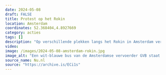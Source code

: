 ```yaml
---
date: 2024-05-08
draft: FALSE
title: Protest op het Rokin
location: Amsterdam
coordinates: 52.368404,4.8927669
category: acties
tags: []
description: "Op verschillende plekken langs het Rokin in Amsterdam verzamelen mensen zich voor de politieafzetting. De GVB-bussen die aankomen om arrestanten af te voeren worden door een groep demonstranten tegengehouden aan het begin van het Rokin. Eén bus wordt onklaar gemaakt. "
video: 
image: /images/2024-05-08-amsterdam-rokin.jpg
image_alt: "Een wit-blauwe bus van de Amsterdamse vervoerder GVB staat midden op de weg stil, met op de voorruit en voorkant verschillende protestboodschappen. Onder meer staat er in grote blauwe stiftletters 'FREE PALESTINE' ('BEVRIJD PALESTINA'), stickers met een Palestijnse vlag erop, en met rode stift de afkorting 'ACAB' ('Alle politieagenten zijn schurken'). Verschillende mensen staan om de bus heen, waarvan sommigen maskers en keffiyeh dragen."
source_name: Nu.nl
source: "https://archive.is/ECi1s"
---
```

